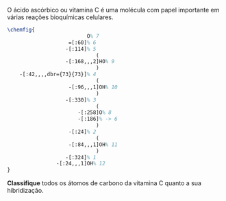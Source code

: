 O ácido ascórbico ou vitamina C é uma molécula com papel importante em várias reações bioquímicas celulares. 

```latex
\chemfig{
                          O% 7
                    =[:60]% 6
                   -[:114]% 5
                             (
                   -[:168,,,2]HO% 9
                             )
    -[:42,,,,dbr={73}{73}]% 4
                             (
                    -[:96,,,1]OH% 10
                             )
                   -[:330]% 3
                             (
                       -[:258]O% 8
                       -[:186]% -> 6
                             )
                    -[:24]% 2
                             (
                    -[:84,,,1]OH% 11
                             )
                   -[:324]% 1
                -[:24,,,1]OH% 12
}
```

**Classifique** todos os átomos de carbono da vitamina C quanto a sua hibridização.
